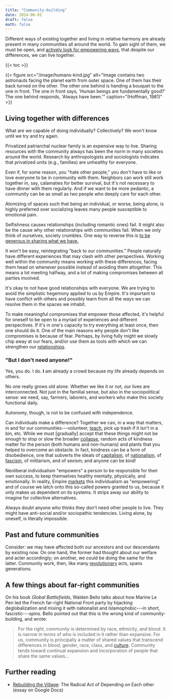 ```yaml
---
title: "Community-building"
date: 2024-06-01
draft: false
math: false
---
```


Different ways of existing together and living in relative harmony are
already present in many communities all around the world. To gain sight
of them, we must be open, and
[actively look for empowering ways](/joyful-militancy),
that despite our differences, we can live
together.

{{< toc >}}

{{< figure src="/image/humans-kind.jpg" alt="Image contains two astronauts facing the planet earth from outer space. One of them has their back turned on the other. The other one behind is handing a bouquet to the one in front. The one in front says, 'Human beings are fundamentally good?' The one behind responds, 'Always have been.'" caption="(Hoffman, 1981)" >}}

## Living together with differences

What are we capable of doing individually? Collectively? We won't know
until we try and try again.

Privatized patriarchal nuclear family is an expensive way to live.
Sharing resources with the community always has been the norm in many
societies around the world. Research by anthropologists and sociologists
indicates that privatized units (e.g., families) are unhealthy for
everyone.

Even if, for some reason, you "hate other people," you don't
have to like or love everyone to be in community with them. Neighbors
can work still work together in, say, calamaties for better survival,
but it's not necessary to have dinner with them regularly.
And if we want to be more pedantic, a community can be as small as two
people who deeply care for each other.

Atomizing of spaces such that being an individual, or worse, being
alone, is highly preferred over socializing leaves many people
susceptible to emotional pain.

Selfishness causes relationships (including romantic ones) fail.
It might also be the
cause why other relationships with communities fail. When we only think
of ourselves, society crumbles. One way to reverse this is
[to be generous in sharing what we have.](/mutual-aid)

It won't be easy, reintegrating "back to our communities."
People naturally have different experiences
that may clash with other perspectives. Working well within the
community means working with these differences, facing them head on
whenever possible instead of avoiding them altogether. This means a lot
meeting halfway, and a lot of making compromises between all parties
involved.

It's okay to not have good relationships with everyone. We are trying to
avoid the simplistic hegemony applied to us by Empire. It's important to
have conflict with others and possibly learn from all the ways we can
resolve them in the spaces we inhabit.

To make meaningful compromises that empower those affected,
it's helpful for oneself to be open to a myriad of experiences and
different perspectives. If it's in one's capacity to try everything at
least once, then one should do it. One of the main reasons why people
don't like compromises is because of fear. Perhaps, by living fully
might we slowly chip away at our fears, and/or use them as tools with
which we can strengthen our [relationships](/friendship).

### "But I don't need anyone!"

Yes, you do. I do.
**I** am already a crowd because my life already
depends on others.

No one really grows old alone. Whether we like it or not, our lives are interconnected. Not just in the familial sense, but also in the sociopolitical sense: we need, say, farmers, laborers, and workers who make this society functional daily.

Autonomy, though, is not to be confused with independence.

Can individuals make a difference? Together we can, in a way that
matters, in and for our communities---volunteer, [teach](/pedagogy), pick up
trash if it isn't in a bin, etc. While we must [gradually] accept that
these things might not be enough to stop or slow the broader
[collapse](/collapse), random acts of kindness matter for the person
(both humans and non-humans) and plants that you helped to overcome an
obstacle. In fact, kindness can be a form of disobedience, one that
subverts the ideals of [capitalism](/capitalism), of [nationalism](/nationalism), of [fascism](/fascism), of
militarism, and of sexism; and anyone can be kind!

Neoliberal individualism "empowers" a person to be responsible for their
own success, to keep themselves healthy mentally, physically, and
emotionally. In reality, Empire [markets](/mr) this individualism as
"empowering" and of course we latch onto this so-called powers granted
to us, because it only makes us dependent on its systems. It strips away
our ability to imagine for collective alternatives.

Always doubt anyone who thinks they don't need other people to live.
They might have anti-social and/or sociopathic tendencies. Living alone,
by oneself, is literally impossible.

## Past and future communities

Consider: we may have affected both our ancestors and our descendants by
existing now. On one hand, the former had thought about our welfare and
acter accordingly; on another, we could be doing the same for the
latter. Community work, then, like many [revolutionary](/revolution) acts, spans generations.

## A few things about far-right communities

On his book *Global Battlefields*, Walden Bello talks about how Marine
Le Pen led the French far-right National Front party by hijacking
deglobalization and mixing it with nationalist and Islamophobic---in
short, fascistic---spins. Bello pointed out that this is the wrong kind
of community-building, and wrote:

> For the right, community is determined by race, ethnicity, and blood.
> It is narrow in terms of who is included in it rather than expansive.
> For us, community is principally a matter of shared values that
> transcend differences in blood, gender, race, class, and [culture](/culture).
> Community tends toward continual expansion and incorporation of people
> that share the same values...


## Further reading

- [Rebuilding the Village](https://docs.google.com/document/d/1rC-0Mpe5F78oA991Odno4fyXmr6O-1_CH6NCKy6uEXs/edit?tab=t.0): The Radical Act of Depending on Each other (essay on Google Docs)
